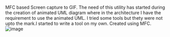 MFC based Screen capture to GIF.
The need of this utility has started during the creation of animated UML diagram where in the architecture I have the requirement to use the animated UML.
I tried some tools but thety were not upto the mark.I started to write a tool on my own.
Created using MFC.
![image](https://github.com/user-attachments/assets/7e89e527-aed0-4053-8dfe-eda1b2787c13)
